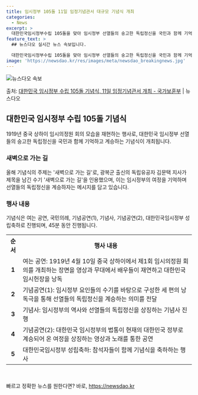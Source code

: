 ```yaml
---
title: 임시정부 105돌 11일 임정기념관서 대규모 기념식 개최
categories:
  - News
excerpt: >
  대한민국임시정부수립 105돌을 맞아 임시정부 선열들의 숭고한 독립정신을 국민과 함께 기억하고 계승하는 기념식…
feature_text: >
  ## 뉴스다오 실시간 뉴스 속보입니다.

  대한민국임시정부수립 105돌을 맞아 임시정부 선열들의 숭고한 독립정신을 국민과 함께 기억하고 계승하는 기념식…
image: 'https://newsdao.kr/res/images/meta/newsdao_breakingnews.jpg'
---
```


![뉴스다오 속보](https://newsdao.kr/res/images/meta/newsdao_breakingnews.jpg)

<p>출처: <a href="https://newsdao.kr/3559" rel="dofollow">대한민국 임시정부 수립 105돌 기념식, 11일 임정기념관서 개최 - 국가보훈부</a> | 뉴스다오</p>

<h2 data-ke-size="size26">대한민국 임시정부 수립 105돌 기념식</h2>

<p data-ke-size="size16">1919년 중국 상하이 임시의정원 회의 모습을 재현하는 행사로, 대한민국 임시정부 선열들의 숭고한 독립정신을 국민과 함께 기억하고 계승하는 기념식이 개최됩니다.</p>

<h3>새벽으로 가는 길</h3>
<p data-ke-size="size16">올해 기념식의 주제는 '새벽으로 가는 길'로, 광복군 출신의 독립유공자 김문택 지사가 제목을 남긴 수기 '새벽으로 가는 길'을 인용했으며, 이는 임시정부의 여정을 기억하며 선열들의 독립정신을 계승하자는 메시지를 담고 있습니다.</p>

<h3>행사 내용</h3>
<p data-ke-size="size16">기념식은 여는 공연, 국민의례, 기념공연(1), 기념사, 기념공연(2), 대한민국임시정부 성립축하로 진행되며, 45분 동안 진행됩니다.</p>

<table>
	<tr>
		<th>순서</th>
		<th>행사 내용</th>
	</tr>
	<tr>
		<td style="text-align: center; height: 17px;"><b>1</b></td>
		<td>여는 공연: 1919년 4월 10일 중국 상하이에서 제1회 임시의정원 회의를 개최하는 장면을 영상과 무대에서 배우들이 재연하고 대한민국임시헌장을 낭독</td>
	</tr>
	<tr>
		<td style="text-align: center; height: 17px;"><b>2</b></td>
		<td>기념공연(1): 임시정부 요인들의 수기를 바탕으로 구성한 세 편의 낭독극을 통해 선열들의 독립정신을 계승하는 의미를 전달</td>
	</tr>
	<tr>
		<td style="text-align: center; height: 17px;"><b>3</b></td>
		<td>기념사: 임시정부의 역사와 선열들의 독립정신을 상징하는 기념사 진행</td>
	</tr>
	<tr>
		<td style="text-align: center; height: 17px;"><b>4</b></td>
		<td>기념공연(2): 대한민국 임시정부의 법통이 현재의 대한민국 정부로 계승되어 온 여정을 상징하는 영상과 노래를 통한 공연</td>
	</tr>
	<tr>
		<td style="text-align: center; height: 17px;"><b>5</b></td>
		<td>대한민국임시정부 성립축하: 참석자들이 함께 기념식을 축하하는 행사</td>
	</tr>
</table>

<p data-ke-size="size16">&nbsp;</p> 

빠르고 정확한 뉴스를 원한다면? 바로, <a href="https://newsdao.kr" rel="dofollow">https://newsdao.kr</a>


